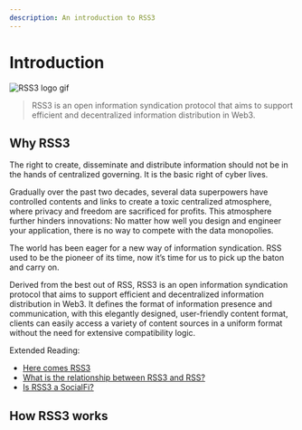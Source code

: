 ```yaml
---
description: An introduction to RSS3
---
```


# Introduction

![RSS3 logo gif](/img/logo.gif)

> RSS3 is an open information syndication protocol that aims to support efficient and decentralized information distribution in Web3.

## Why RSS3

The right to create, disseminate and distribute information should not be in the hands of centralized governing. It is the basic right of cyber lives.

Gradually over the past two decades, several data superpowers have controlled contents and links to create a toxic centralized atmosphere, where privacy and freedom are sacrificed for profits. This atmosphere further hinders innovations: No matter how well you design and engineer your application, there is no way to compete with the data monopolies.

The world has been eager for a new way of information syndication. RSS used to be the pioneer of its time, now it’s time for us to pick up the baton and carry on.

Derived from the best out of RSS, RSS3 is an open information syndication protocol that aims to support efficient and decentralized information distribution in Web3. It defines the format of information presence and communication, with this elegantly designed, user-friendly content format, clients can easily access a variety of content sources in a uniform format without the need for extensive compatibility logic.

Extended Reading:

- [Here comes RSS3](https://blog.rss3.io/1-here-comes-rss3)
- [What is the relationship between RSS3 and RSS?](/misc/faq#q-what-is-the-relationship-between-rss3-and-the-applications-revery-and-cheers)
- [Is RSS3 a SocialFi?](/misc/faq#q-is-rss3-a-socialfi)

## How RSS3 works
